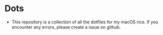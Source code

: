 # Dots

- This repository is a collection of all the dotfiles for my macOS rice. If you encounter any errors, please create a issue on github.

